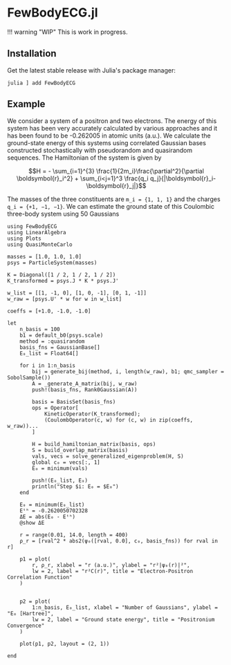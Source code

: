 # FewBodyECG.jl

!!! warning "WIP"
    This is work in progress. 

## Installation

Get the latest stable release with Julia's package manager:

```
julia ] add FewBodyECG
```

## Example

We consider a system of a positron and two electrons. The energy of this system has been very accurately calculated by various approaches and it has been found to be -0.262005 in atomic units (a.u.). We calculate the ground-state energy of this systems using correlated Gaussian bases constructed stochastically with pseudorandom and quasirandom sequences. The Hamiltonian of the system is given by
```math
H = - \sum_{i=1}^{3} \frac{1}{2m_i}\frac{\partial^2}{\partial \boldsymbol{r}_i^2} + \sum_{i<j=1}^3 \frac{q_i q_j}{|\boldsymbol{r}_i-\boldsymbol{r}_j|}
```
The masses of the three constituents are `m_i = {1, 1, 1}` and the charges `q_i = {+1, −1, −1}`. We can estimate the ground state of this Coulombic three-body system using 50 Gaussians

```@example example2
using FewBodyECG
using LinearAlgebra
using Plots
using QuasiMonteCarlo

masses = [1.0, 1.0, 1.0]
psys = ParticleSystem(masses)

K = Diagonal([1 / 2, 1 / 2, 1 / 2])
K_transformed = psys.J * K * psys.J'

w_list = [[1, -1, 0], [1, 0, -1], [0, 1, -1]]
w_raw = [psys.U' * w for w in w_list]

coeffs = [+1.0, -1.0, -1.0]

let
    n_basis = 100
    b1 = default_b0(psys.scale)
    method = :quasirandom
    basis_fns = GaussianBase[]
    E₀_list = Float64[]

    for i in 1:n_basis
        bij = generate_bij(method, i, length(w_raw), b1; qmc_sampler = SobolSample())
        A = _generate_A_matrix(bij, w_raw)
        push!(basis_fns, Rank0Gaussian(A))

        basis = BasisSet(basis_fns)
        ops = Operator[
            KineticOperator(K_transformed);
            (CoulombOperator(c, w) for (c, w) in zip(coeffs, w_raw))...
        ]

        H = build_hamiltonian_matrix(basis, ops)
        S = build_overlap_matrix(basis)
        vals, vecs = solve_generalized_eigenproblem(H, S)
        global c₀ = vecs[:, 1]
        E₀ = minimum(vals)

        push!(E₀_list, E₀)
        println("Step $i: E₀ = $E₀")
    end

    E₀ = minimum(E₀_list)
    Eᵗʰ = -0.2620050702328
    ΔE = abs(E₀ - Eᵗʰ)
    @show ΔE

    r = range(0.01, 14.0, length = 400)
    ρ_r = [rval^2 * abs2(ψ₀([rval, 0.0], c₀, basis_fns)) for rval in r]

    p1 = plot(
        r, ρ_r, xlabel = "r (a.u.)", ylabel = "r²|ψ₀(r)|²",
        lw = 2, label = "r²C(r)", title = "Electron-Positron Correlation Function"
    )


    p2 = plot(
        1:n_basis, E₀_list, xlabel = "Number of Gaussians", ylabel = "E₀ [Hartree]",
        lw = 2, label = "Ground state energy", title = "Positronium Convergence"
    )

    plot(p1, p2, layout = (2, 1))

end
```